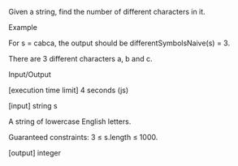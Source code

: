 Given a string, find the number of different characters in it.

Example

For s = cabca, the output should be
differentSymbolsNaive(s) = 3.

There are 3 different characters a, b and c.

Input/Output

[execution time limit] 4 seconds (js)

[input] string s

A string of lowercase English letters.

Guaranteed constraints:
3 ≤ s.length ≤ 1000.

[output] integer